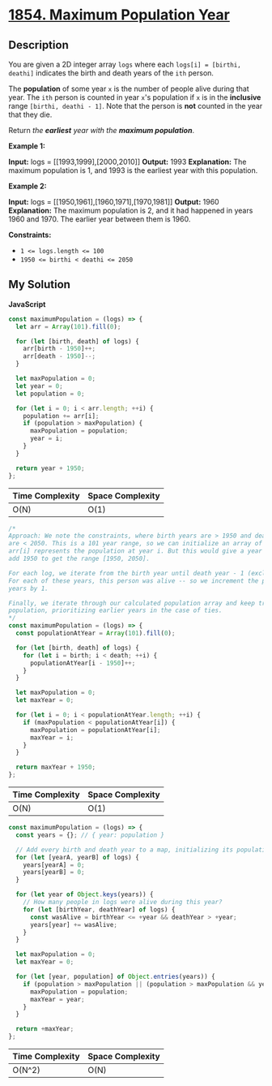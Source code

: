 # [1854. Maximum Population Year](https://leetcode.com/problems/maximum-population-year)

## Description

You are given a 2D integer array `logs` where each `logs[i] = [birthi, deathi]` indicates the birth and death years of the `ith` person.

The **population** of some year `x` is the number of people alive during that year. The `ith` person is counted in year `x`'s population if `x` is in the **inclusive** range `[birthi, deathi - 1]`. Note that the person is **not** counted in the year that they die.

Return _the **earliest** year with the **maximum population**_.

**Example 1:**

**Input:** logs = [[1993,1999],[2000,2010]]
**Output:** 1993
**Explanation:** The maximum population is 1, and 1993 is the earliest year with this population.

**Example 2:**

**Input:** logs = [[1950,1961],[1960,1971],[1970,1981]]
**Output:** 1960
**Explanation:**
The maximum population is 2, and it had happened in years 1960 and 1970.
The earlier year between them is 1960.

**Constraints:**

- `1 <= logs.length <= 100`
- `1950 <= birthi < deathi <= 2050`

## My Solution

**JavaScript**

```js
const maximumPopulation = (logs) => {
  let arr = Array(101).fill(0);

  for (let [birth, death] of logs) {
    arr[birth - 1950]++;
    arr[death - 1950]--;
  }

  let maxPopulation = 0;
  let year = 0;
  let population = 0;

  for (let i = 0; i < arr.length; ++i) {
    population += arr[i];
    if (population > maxPopulation) {
      maxPopulation = population;
      year = i;
    }
  }

  return year + 1950;
};
```

| Time Complexity | Space Complexity |
| --------------- | ---------------- |
| O(N)            | O(1)             |

```js
/*
Approach: We note the constraints, where birth years are > 1950 and death years
are < 2050. This is a 101 year range, so we can initialize an array of this size, where
arr[i] represents the population at year i. But this would give a year of 0 to 100, so we 
add 1950 to get the range [1950, 2050].

For each log, we iterate from the birth year until death year - 1 (exclude year of death).
For each of these years, this person was alive -- so we increment the population at each of these
years by 1.

Finally, we iterate through our calculated population array and keep track of the one with the highest
population, prioritizing earlier years in the case of ties.
*/
const maximumPopulation = (logs) => {
  const populationAtYear = Array(101).fill(0);

  for (let [birth, death] of logs) {
    for (let i = birth; i < death; ++i) {
      populationAtYear[i - 1950]++;
    }
  }

  let maxPopulation = 0;
  let maxYear = 0;

  for (let i = 0; i < populationAtYear.length; ++i) {
    if (maxPopulation < populationAtYear[i]) {
      maxPopulation = populationAtYear[i];
      maxYear = i;
    }
  }

  return maxYear + 1950;
};
```

| Time Complexity | Space Complexity |
| --------------- | ---------------- |
| O(N)            | O(1)             |

```js
const maximumPopulation = (logs) => {
  const years = {}; // { year: population }

  // Add every birth and death year to a map, initializing its population to 0
  for (let [yearA, yearB] of logs) {
    years[yearA] = 0;
    years[yearB] = 0;
  }

  for (let year of Object.keys(years)) {
    // How many people in logs were alive during this year?
    for (let [birthYear, deathYear] of logs) {
      const wasAlive = birthYear <= +year && deathYear > +year;
      years[year] += wasAlive;
    }
  }

  let maxPopulation = 0;
  let maxYear = 0;

  for (let [year, population] of Object.entries(years)) {
    if (population > maxPopulation || (population > maxPopulation && year < maxYear)) {
      maxPopulation = population;
      maxYear = year;
    }
  }

  return +maxYear;
};
```

| Time Complexity | Space Complexity |
| --------------- | ---------------- |
| O(N^2)          | O(N)             |
